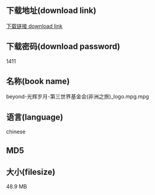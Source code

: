 ## 下载地址(download link)
[下载链接 download link](https://voluble-croquembouche-d321dc.netlify.app/?s=beyond-%E5%85%89%E8%BE%89%E5%B2%81%E6%9C%88-%E7%AC%AC%E4%B8%89%E4%B8%96%E7%95%8C%E5%9F%BA%E9%87%91%E4%BC%9A%28%E9%9D%9E%E6%B4%B2%E4%B9%8B%E6%97%85%29_logo.mpg)

## 下载密码(download password)
1411

## 名称(book name)
beyond-光辉岁月-第三世界基金会(非洲之旅)_logo.mpg.mpg

## 语言(language)
chinese

## MD5


## 大小(filesize)
48.9 MB
